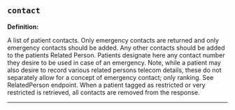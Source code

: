 ## `contact`

<b>Definition:</b>

A list of patient contacts. Only emergency contacts are returned and only emergency contacts should be added. Any other contacts should be added to the patients Related Person. Patients designate here any contact number they desire to be used in case of an emergency. Note, while a patient may also desire to record various related persons telecom details, these do not separately allow for a concept of emergency contact; only ranking. See RelatedPerson endpoint. When a patient tagged as restricted or very restricted is retrieved, all contacts are removed from the response.

---